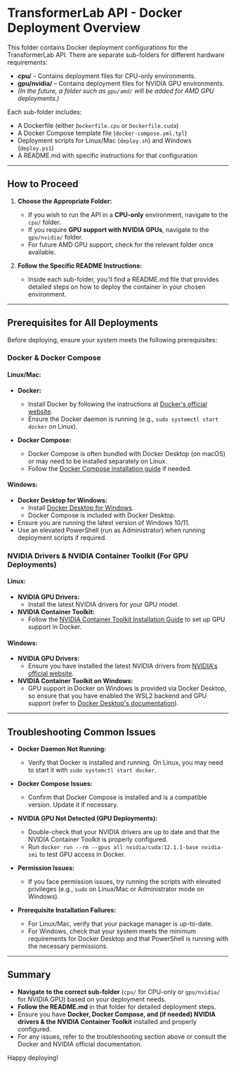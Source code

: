 # TransformerLab API - Docker Deployment Overview

This folder contains Docker deployment configurations for the TransformerLab API. There are separate sub-folders for different hardware requirements:

- **cpu/** – Contains deployment files for CPU-only environments.
- **gpu/nvidia/** – Contains deployment files for NVIDIA GPU environments.
- *(In the future, a folder such as `gpu/amd/` will be added for AMD GPU deployments.)*

Each sub-folder includes:
- A Dockerfile (either `Dockerfile.cpu` or `Dockerfile.cuda`)
- A Docker Compose template file (`docker-compose.yml.tpl`)
- Deployment scripts for Linux/Mac (`deploy.sh`) and Windows (`deploy.ps1`)
- A README.md with specific instructions for that configuration

---

## How to Proceed

1. **Choose the Appropriate Folder:**
   - If you wish to run the API in a **CPU-only** environment, navigate to the `cpu/` folder.
   - If you require **GPU support with NVIDIA GPUs**, navigate to the `gpu/nvidia/` folder.
   - For future AMD GPU support, check for the relevant folder once available.

2. **Follow the Specific README Instructions:**
   - Inside each sub-folder, you'll find a README.md file that provides detailed steps on how to deploy the container in your chosen environment.

---

## Prerequisites for All Deployments

Before deploying, ensure your system meets the following prerequisites:

### Docker & Docker Compose

#### Linux/Mac:
- **Docker:**  
  - Install Docker by following the instructions at [Docker's official website](https://docs.docker.com/get-docker/).  
  - Ensure the Docker daemon is running (e.g., `sudo systemctl start docker` on Linux).
  
- **Docker Compose:**  
  - Docker Compose is often bundled with Docker Desktop (on macOS) or may need to be installed separately on Linux.  
  - Follow the [Docker Compose installation guide](https://docs.docker.com/compose/install/) if needed.

#### Windows:
- **Docker Desktop for Windows:**  
  - Install [Docker Desktop for Windows](https://docs.docker.com/desktop/windows/install/).  
  - Docker Compose is included with Docker Desktop.
- Ensure you are running the latest version of Windows 10/11.
- Use an elevated PowerShell (run as Administrator) when running deployment scripts if required.

### NVIDIA Drivers & NVIDIA Container Toolkit (For GPU Deployments)

#### Linux:
- **NVIDIA GPU Drivers:**  
  - Install the latest NVIDIA drivers for your GPU model.  
- **NVIDIA Container Toolkit:**  
  - Follow the [NVIDIA Container Toolkit Installation Guide](https://docs.nvidia.com/datacenter/cloud-native/container-toolkit/install-guide.html) to set up GPU support in Docker.

#### Windows:
- **NVIDIA GPU Drivers:**  
  - Ensure you have installed the latest NVIDIA drivers from [NVIDIA's official website](https://www.nvidia.com/Download/index.aspx).
- **NVIDIA Container Toolkit on Windows:**  
  - GPU support in Docker on Windows is provided via Docker Desktop, so ensure that you have enabled the WSL2 backend and GPU support (refer to [Docker Desktop's documentation](https://docs.docker.com/desktop/windows/wsl/)).

---

## Troubleshooting Common Issues

- **Docker Daemon Not Running:**  
  - Verify that Docker is installed and running. On Linux, you may need to start it with `sudo systemctl start docker`.

- **Docker Compose Issues:**  
  - Confirm that Docker Compose is installed and is a compatible version. Update it if necessary.

- **NVIDIA GPU Not Detected (GPU Deployments):**  
  - Double-check that your NVIDIA drivers are up to date and that the NVIDIA Container Toolkit is properly configured.  
  - Run `docker run --rm --gpus all nvidia/cuda:12.1.1-base nvidia-smi` to test GPU access in Docker.

- **Permission Issues:**  
  - If you face permission issues, try running the scripts with elevated privileges (e.g., `sudo` on Linux/Mac or Administrator mode on Windows).

- **Prerequisite Installation Failures:**  
  - For Linux/Mac, verify that your package manager is up-to-date.  
  - For Windows, check that your system meets the minimum requirements for Docker Desktop and that PowerShell is running with the necessary permissions.

---

## Summary

- **Navigate to the correct sub-folder** (`cpu/` for CPU-only or `gpu/nvidia/` for NVIDIA GPU) based on your deployment needs.
- **Follow the README.md** in that folder for detailed deployment steps.
- Ensure you have **Docker, Docker Compose, and (if needed) NVIDIA drivers & the NVIDIA Container Toolkit** installed and properly configured.
- For any issues, refer to the troubleshooting section above or consult the Docker and NVIDIA official documentation.

Happy deploying!
